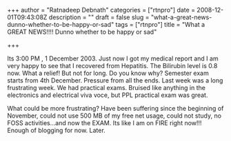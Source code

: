 +++
author = "Ratnadeep Debnath"
categories = ["rtnpro"]
date = 2008-12-01T09:43:08Z
description = ""
draft = false
slug = "what-a-great-news-dunno-whether-to-be-happy-or-sad"
tags = ["rtnpro"]
title = "What a GREAT NEWS!!!! Dunno whether to be happy or sad"

+++


Its 3:00 PM , 1 December 2003. Just now I got my medical report and I am very happy to see that I recovered from Hepatitis. The Bilirubin level is 0.8 now. What a relief! But not for long. Do you know why? Semester exam starts from 4th December. Pressure from all the ends. Last week was a long frustrating week. We had practical exams. Bruised like anything in the electronics and electrical viva voce, but PPL practical exam was great.

What could be more frustrating? Have been suffering since the beginning of November, could not use 500 MB of my free net usage, could not study, no FOSS activities…and now the EXAM. Its like I am on FIRE right now!!! Enough of blogging for now. Later.


